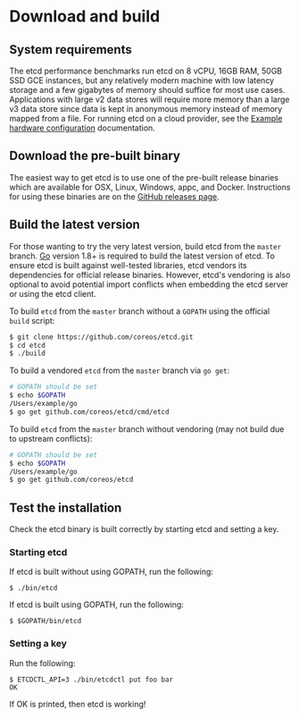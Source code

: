 # Download and build

## System requirements

The etcd performance benchmarks run etcd on 8 vCPU, 16GB RAM, 50GB SSD GCE instances, but any relatively modern machine with low latency storage and a few gigabytes of memory should suffice for most use cases. Applications with large v2 data stores will require more memory than a large v3 data store since data is kept in anonymous memory instead of memory mapped from a file. For running etcd on a cloud provider, see the [Example hardware configuration][example-hardware-configurations] documentation.

## Download the pre-built binary

The easiest way to get etcd is to use one of the pre-built release binaries which are available for OSX, Linux, Windows, appc, and Docker. Instructions for using these binaries are on the [GitHub releases page][github-release].

## Build the latest version

For those wanting to try the very latest version, build etcd from the `master` branch. [Go](https://golang.org/) version 1.8+ is required to build the latest version of etcd. To ensure etcd is built against well-tested libraries, etcd vendors its dependencies for official release binaries. However, etcd's vendoring is also optional to avoid potential import conflicts when embedding the etcd server or using the etcd client.

To build `etcd` from the `master` branch without a `GOPATH` using the official `build` script:

```sh
$ git clone https://github.com/coreos/etcd.git
$ cd etcd
$ ./build
```

To build a vendored `etcd` from the `master` branch via `go get`:

```sh
# GOPATH should be set
$ echo $GOPATH
/Users/example/go
$ go get github.com/coreos/etcd/cmd/etcd
```

To build `etcd` from the `master` branch without vendoring (may not build due to upstream conflicts):

```sh
# GOPATH should be set
$ echo $GOPATH
/Users/example/go
$ go get github.com/coreos/etcd
```

## Test the installation

Check the etcd binary is built correctly by starting etcd and setting a key.

### Starting etcd

If etcd is built without using GOPATH, run the following:

```
$ ./bin/etcd
```
If etcd is built using GOPATH, run the following:

```
$ $GOPATH/bin/etcd
```

### Setting a key

Run the following:

```
$ ETCDCTL_API=3 ./bin/etcdctl put foo bar
OK
```

If OK is printed, then etcd is working!

[github-release]: https://github.com/coreos/etcd/releases/
[go]: https://golang.org/doc/install
[build-script]: ../build
[cmd-directory]: ../cmd
[example-hardware-configurations]: op-guide/hardware.md#example-hardware-configurations

